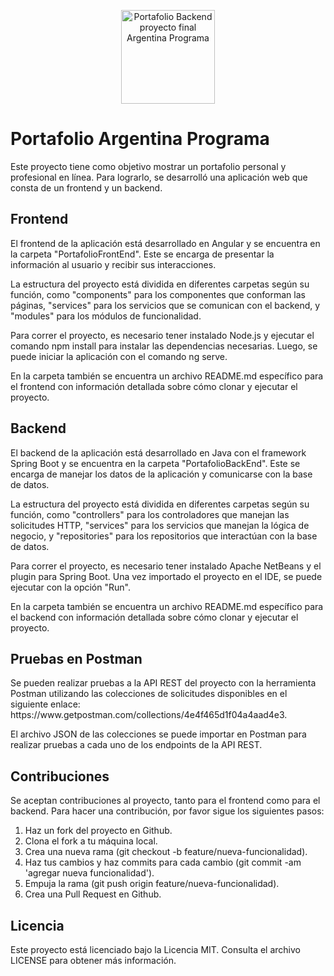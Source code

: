 <p align="center">
  <img width="150" src="https://cristiantait.com/imgAP/logo.png" alt="Portafolio Backend proyecto final Argentina Programa">
</p>

<h1>Portafolio Argentina Programa</h1>
<p>Este proyecto tiene como objetivo mostrar un portafolio personal y profesional en línea. Para lograrlo, se desarrolló una aplicación web que consta de un frontend y un backend.</p>
<h2>Frontend</h2>
<p>El frontend de la aplicación está desarrollado en Angular y se encuentra en la carpeta "PortafolioFrontEnd". Este se encarga de presentar la información al usuario y recibir sus interacciones.</p>
<p>La estructura del proyecto está dividida en diferentes carpetas según su función, como "components" para los componentes que conforman las páginas, "services" para los servicios que se comunican con el backend, y "modules" para los módulos de funcionalidad.</p>
<p>Para correr el proyecto, es necesario tener instalado Node.js y ejecutar el comando npm install para instalar las dependencias necesarias. Luego, se puede iniciar la aplicación con el comando ng serve.</p>
<p>En la carpeta también se encuentra un archivo README.md específico para el frontend con información detallada sobre cómo clonar y ejecutar el proyecto.</p>
<h2>Backend</h2>
<p>El backend de la aplicación está desarrollado en Java con el framework Spring Boot y se encuentra en la carpeta "PortafolioBackEnd". Este se encarga de manejar los datos de la aplicación y comunicarse con la base de datos.</p>
<p>La estructura del proyecto está dividida en diferentes carpetas según su función, como "controllers" para los controladores que manejan las solicitudes HTTP, "services" para los servicios que manejan la lógica de negocio, y "repositories" para los repositorios que interactúan con la base de datos.</p>
<p>Para correr el proyecto, es necesario tener instalado Apache NetBeans y el plugin para Spring Boot. Una vez importado el proyecto en el IDE, se puede ejecutar con la opción "Run".</p>
<p>En la carpeta también se encuentra un archivo README.md específico para el backend con información detallada sobre cómo clonar y ejecutar el proyecto.</p>
<h2>Pruebas en Postman</h2>
<p>Se pueden realizar pruebas a la API REST del proyecto con la herramienta Postman utilizando las colecciones de solicitudes disponibles en el siguiente enlace: https://www.getpostman.com/collections/4e4f465d1f04a4aad4e3.</p>
<p>El archivo JSON de las colecciones se puede importar en Postman para realizar pruebas a cada uno de los endpoints de la API REST.</p>
<h2>Contribuciones</h2>
<p>Se aceptan contribuciones al proyecto, tanto para el frontend como para el backend. Para hacer una contribución, por favor sigue los siguientes pasos:</p>
<ol>
<li>Haz un fork del proyecto en Github.</li>
<li>Clona el fork a tu máquina local.</li>
<li>Crea una nueva rama (git checkout -b feature/nueva-funcionalidad).</li>
<li>Haz tus cambios y haz commits para cada cambio (git commit -am 'agregar nueva funcionalidad').</li>
<li>Empuja la rama (git push origin feature/nueva-funcionalidad).</li>
<li>Crea una Pull Request en Github.</li>
</ol>
<h2>Licencia</h2>
<p>Este proyecto está licenciado bajo la Licencia MIT. Consulta el archivo LICENSE para obtener más información.</p>
